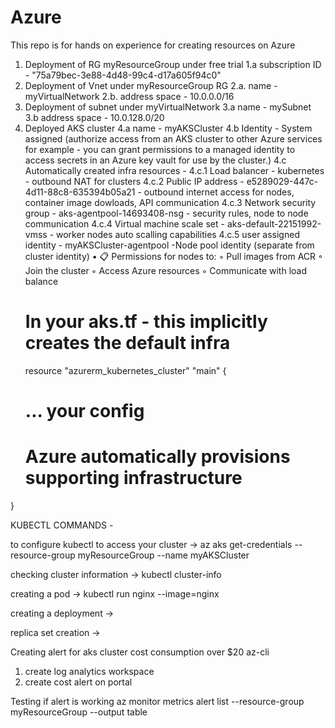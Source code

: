 # Azure
This repo is for hands on experience for creating resources on Azure

1. Deployment of RG myResourceGroup under free trial 
    1.a subscription ID - "75a79bec-3e88-4d48-99c4-d17a605f94c0"
2. Deployment of Vnet under myResourceGroup RG 
    2.a. name - myVirtualNetwork 
    2.b. address space - 10.0.0.0/16
3. Deployment of subnet under myVirtualNetwork
    3.a name - mySubnet
    3.b address space - 10.0.128.0/20
4. Deployed AKS cluster 
    4.a name - myAKSCluster
    4.b Identity - System assigned (authorize access from an AKS cluster to other Azure services for example - you can grant permissions to a managed identity to access secrets in an Azure key vault for use by the cluster.)
    4.c Automatically created infra resources - 
    4.c.1 Load balancer - kubernetes - outbound NAT for clusters
    4.c.2 Public IP address - e5289029-447c-4d11-88c8-635394b05a21 - outbound internet access for nodes, container image dowloads, API communication
    4.c.3 Network security group - aks-agentpool-14693408-nsg - security rules, node to node communication
    4.c.4 Virtual machine scale set - aks-default-22151992-vmss - worker nodes auto scalling capabilities
    4.c.5 user assigned identity - myAKSCluster-agentpool -Node pool identity (separate from cluster identity)
•  📋 Permissions for nodes to:
◦  Pull images from ACR
◦  Join the cluster
◦  Access Azure resources
◦  Communicate with load balance
    # In your aks.tf - this implicitly creates the default infra
    resource "azurerm_kubernetes_cluster" "main" {
    # ... your config
    # Azure automatically provisions supporting infrastructure
}

KUBECTL COMMANDS - 

to configure kubectl to access your cluster -> az aks get-credentials --resource-group myResourceGroup --name myAKSCluster

 checking cluster information -> kubectl cluster-info

 creating a pod -> kubectl run nginx --image=nginx

 creating a deployment ->

 replica set creation ->


Creating alert for aks cluster cost consumption over $20
az-cli
1. create log analytics workspace 
2. create cost alert on portal

Testing if alert is working
az monitor metrics alert list --resource-group myResourceGroup --output table




